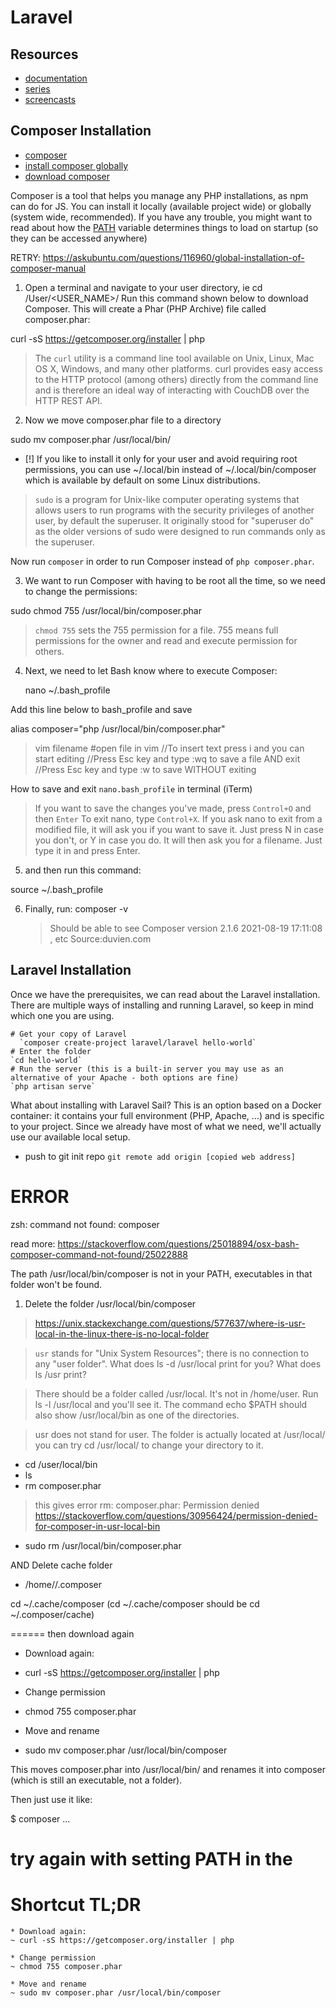 # Laravel

## Resources

- [documentation](https://laravel.com/docs/8.x)
- [series](https://laracasts.com/series/laravel-8-from-scratch)
- [screencasts](https://laracasts.com/)

## Composer Installation

- [composer](https://getcomposer.org/doc/00-intro.md#installation-linux-unix-macos)
- [install composer globally](https://getcomposer.org/doc/00-intro.md#installation-linux-unix-macos)
- [download composer](https://getcomposer.org/download/)

Composer is a tool that helps you manage any PHP installations, as npm can do for JS. You can install it locally (available project wide) or globally (system wide, recommended). If you have any trouble, you might want to read about how the [PATH](https://superuser.com/questions/284342/what-are-path-and-other-environment-variables-and-how-can-i-set-or-use-them) variable determines things to load on startup (so they can be accessed anywhere)

RETRY: https://askubuntu.com/questions/116960/global-installation-of-composer-manual

1. Open a terminal and navigate to your user directory, ie cd /User/<USER_NAME>/
   Run this command shown below to download Composer. This will create a Phar (PHP Archive) file called composer.phar:

curl -sS https://getcomposer.org/installer | php

> The `curl` utility is a command line tool available on Unix, Linux, Mac OS X, Windows, and many other platforms. curl provides easy access to the HTTP protocol (among others) directly from the command line and is therefore an ideal way of interacting with CouchDB over the HTTP REST API.

2. Now we move composer.phar file to a directory

sudo mv composer.phar /usr/local/bin/

- [!] If you like to install it only for your user and avoid requiring root permissions, you can use ~/.local/bin instead of ~/.local/bin/composer which is available by default on some Linux distributions.

> `sudo` is a program for Unix-like computer operating systems that allows users to run programs with the security privileges of another user, by default the superuser. It originally stood for "superuser do" as the older versions of sudo were designed to run commands only as the superuser.

Now run `composer` in order to run Composer instead of `php composer.phar`.

3. We want to run Composer with having to be root all the time, so we need to change the permissions:

sudo chmod 755 /usr/local/bin/composer.phar

> `chmod 755` sets the 755 permission for a file. 755 means full permissions for the owner and read and execute permission for others.

4. Next, we need to let Bash know where to execute Composer:

   nano ~/.bash_profile

Add this line below to bash_profile and save

alias composer="php /usr/local/bin/composer.phar"

> vim filename #open file in vim
> //To insert text press i and you can start editing
> //Press Esc key and type :wq to save a file AND exit
> //Press Esc key and type :w to save WITHOUT exiting

How to save and exit `nano.bash_profile` in terminal (iTerm)

> If you want to save the changes you've made, press `Control+O` and then `Enter`
> To exit nano, type `Control+X`.
> If you ask nano to exit from a modified file, it will ask you if you want to save it. Just press N in case you don't, or Y in case you do. It will then ask you for a filename. Just type it in and press Enter.

5. and then run this command:

source ~/.bash_profile

6. Finally, run:
   composer -v

   > Should be able to see Composer version 2.1.6 2021-08-19 17:11:08 , etc
   > Source:duvien.com

## Laravel Installation

Once we have the prerequisites, we can read about the Laravel installation. There are multiple ways of installing and running Laravel, so keep in mind which one you are using.

```
# Get your copy of Laravel
  `composer create-project laravel/laravel hello-world`
# Enter the folder
`cd hello-world`
# Run the server (this is a built-in server you may use as an alternative of your Apache - both options are fine)
`php artisan serve`
```

What about installing with Laravel Sail? This is an option based on a Docker container: it contains your full environment (PHP, Apache, ...) and is specific to your project. Since we already have most of what we need, we'll actually use our available local setup.

- push to git init repo `git remote add origin [copied web address]`

# ERROR

zsh: command not found: composer

read more: https://stackoverflow.com/questions/25018894/osx-bash-composer-command-not-found/25022888

The path /usr/local/bin/composer is not in your PATH, executables in that folder won't be found.

1. Delete the folder /usr/local/bin/composer

> https://unix.stackexchange.com/questions/577637/where-is-usr-local-in-the-linux-there-is-no-local-folder

> `usr` stands for "Unix System Resources"; there is no connection to any "user folder". What does ls -d /usr/local print for you? What does ls /usr print?

> There should be a folder called /usr/local. It's not in /home/user. Run ls -l /usr/local and you'll see it. The command echo $PATH should also show /usr/local/bin as one of the directories.

> usr does not stand for user. The folder is actually located at /usr/local/ you can try cd /usr/local/ to change your directory to it.

- cd /user/local/bin
- ls
- rm composer.phar

> this gives error rm: composer.phar: Permission denied
> https://stackoverflow.com/questions/30956424/permission-denied-for-composer-in-usr-local-bin

- sudo rm /usr/local/bin/composer.phar

AND Delete cache folder

- /home/<user>/.composer

cd ~/.cache/composer (cd ~/.cache/composer should be cd ~/.composer/cache)

====== then download again

- Download again:

* curl -sS https://getcomposer.org/installer | php

- Change permission

* chmod 755 composer.phar

- Move and rename

* sudo mv composer.phar /usr/local/bin/composer

This moves composer.phar into /usr/local/bin/ and renames it into composer (which is still an executable, not a folder).

Then just use it like:

$ composer ...

# try again with setting PATH in the

# Shortcut TL;DR

```
* Download again:
~ curl -sS https://getcomposer.org/installer | php

* Change permission
~ chmod 755 composer.phar

* Move and rename
~ sudo mv composer.phar /usr/local/bin/composer
```
